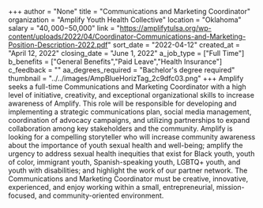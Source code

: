 +++
author = "None"
title = "Communications and Marketing Coordinator"
organization = "Amplify Youth Health Collective"
location = "Oklahoma"
salary = "$40,000-$50,000"
link = "https://amplifytulsa.org/wp-content/uploads/2022/04/Coordinator-Communications-and-Marketing-Position-Description-2022.pdf"
sort_date = "2022-04-12"
created_at = "April 12, 2022"
closing_date = "June 1, 2022"
a_job_type = ["Full Time"]
b_benefits = ["General Benefits","Paid Leave","Health Insurance"]
c_feedback = ""
aa_degrees_required = "Bachelor's degree required"
thumbnail = "../../images/AmpBlueHorizTag_2c9dfc03.png"
+++
Amplify seeks a full-time Communications and Marketing Coordinator with a high level of initiative, creativity, and exceptional organizational skills to increase awareness of Amplify. This role will be responsible for developing and implementing a strategic communications plan, social media management, coordination of advocacy campaigns, and utilizing partnerships to expand collaboration among key stakeholders and the community. Amplify is looking for a compelling storyteller who will increase community awareness about the importance of youth sexual health and well-being; amplify the urgency to address sexual health inequities that exist for Black youth, youth of color, immigrant youth, Spanish-speaking youth, LGBTQ+ youth, and youth with disabilities; and highlight the work of our partner network. The Communications and Marketing Coordinator must be creative, innovative, experienced, and enjoy working within a small, entrepreneurial, mission-focused, and community-oriented environment.